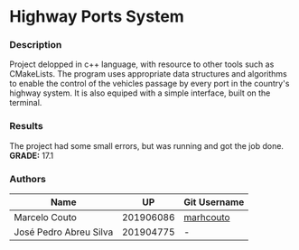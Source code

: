 # Highway Ports System

### Description
Project delopped in c++ language, with resource to other tools such as CMakeLists. The program uses appropriate data structures and algorithms to enable the control of the vehicles passage by every port in the country's highway system. It is also equiped with a simple interface, built on the terminal.

### Results
The project had some small errors, but was running and got the job done.
**GRADE:** 17.1

### Authors

Name | UP | Git Username |
-----|----|--------------|
Marcelo Couto | 201906086 | [marhcouto](https://github.com/marhcouto)
José Pedro Abreu Silva | 201904775 | -

